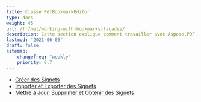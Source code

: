 ```yaml
---
title: Classe PdfBookmarkEditor
type: docs
weight: 45
url: /fr/net/working-with-bookmarks-facades/
description: Cette section explique comment travailler avec Aspose.PDF Facades en utilisant la classe PdfBookmarkEditor.
lastmod: "2021-06-05"
draft: false
sitemap:
    changefreq: "weekly"
    priority: 0.7
---
```


- [Créer des Signets](/pdf/fr/net/create-bookmarks/)
- [Importer et Exporter des Signets](/pdf/fr/net/import-and-export-bookmarks/)
- [Mettre à Jour, Supprimer et Obtenir des Signets](/pdf/fr/net/update-delete-and-get-bookmarks/)